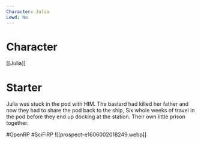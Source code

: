 ```yaml
---
Character: Julia
Lewd: No
---
```

# Character
[[Julia]]

# Starter
Julia was stuck in the pod with HIM. The bastard had killed her father and now they had to share the pod back to the ship, Six whole weeks of travel in the pod before they end up docking at the station. Their own little prison together.  

#OpenRP #SciFiRP 
![[prospect-e1606002018249.webp]]